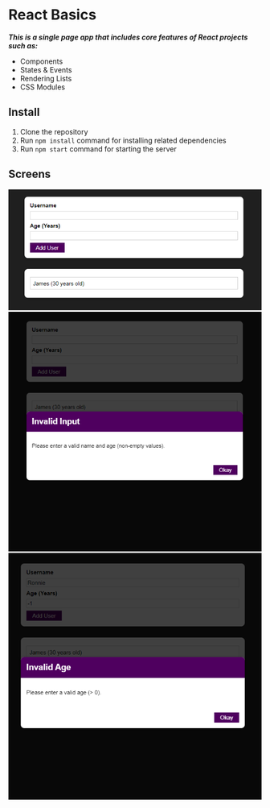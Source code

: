 # React Basics
***This is a single page app that includes core features of React projects such as:***
- Components
- States & Events
- Rendering Lists
- CSS Modules

## Install
1. Clone the repository
2. Run `npm install` command for installing related dependencies
3. Run `npm start` command for starting the server

## Screens
![screen](assets/1.png)
![screen](assets/2.png)
![screen](assets/3.png)
